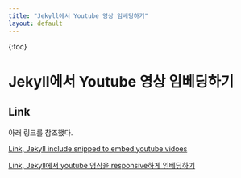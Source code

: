 ```yaml
---
title: "Jekyll에서 Youtube 영상 임베딩하기"
layout: default
---
```

{:toc}

# Jekyll에서 Youtube 영상 임베딩하기

## Link

아래 링크를 참조했다.

[Link, Jekyll include snipped to embed youtube vidoes](http://sebrink.de/Youtube-Jekyll-Include/)

[Link, Jekyll에서 youtube 영상을 responsive하게 임베딩하기](http://www.halryang.net/embed-youtube-responsively/)